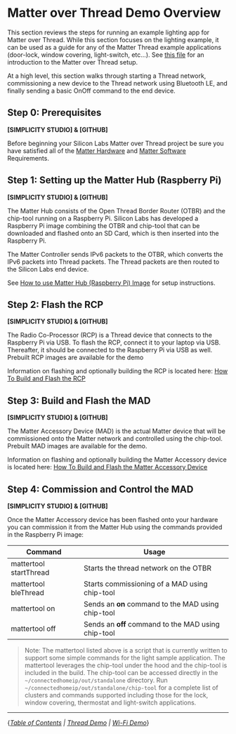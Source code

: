 # Matter over Thread Demo Overview

This section reviews the steps for running an example lighting app for Matter
over Thread. While this section focuses on the lighting example, it can be used as a
guide for any of the Matter Thread example applications (door-lock, window covering, light-switch, etc...). 
See [this file](THREAD.md) for an introduction to the Matter over
Thread setup.

At a high level, this section walks through starting a Thread network, commissioning a
new device to the Thread network using Bluetooth LE, and finally sending a basic
OnOff command to the end device.

 

## Step 0: Prerequisites

**[SIMPLICITY STUDIO] & [GITHUB]**

Before beginning your Silicon Labs Matter over Thread project be sure you have satisfied all
of the [Matter Hardware](../prerequisites/HARDWARE_REQUIREMENTS.md) and
[Matter Software](../prerequisites/SOFTWARE_REQUIREMENTS.md) Requirements.

 

## Step 1: Setting up the Matter Hub (Raspberry Pi)

**[SIMPLICITY STUDIO] & [GITHUB]**

The Matter Hub consists of the Open Thread Border Router (OTBR) and the chip-tool running on a Raspberry Pi.
Silicon Labs has developed a Raspberry Pi image combining the OTBR and chip-tool that can be downloaded and
flashed onto an SD Card, which is then inserted into the Raspberry Pi.

The Matter Controller sends IPv6 packets to the OTBR, which converts the IPv6
packets into Thread packets. The Thread packets are then routed to the Silicon
Labs end device.

See [How to use Matter Hub \(Raspberry Pi\) Image](./RASPI_IMG.md) for setup
instructions.

 

## Step 2: Flash the RCP

**[SIMPLICITY STUDIO] & [GITHUB]**

The Radio Co-Processor (RCP) is a Thread device that connects to the Raspberry
Pi via USB. To flash the RCP, connect it to your laptop via USB. Thereafter, it
should be connected to the Raspberry Pi via USB as well. Prebuilt RCP images are
available for the demo

Information on flashing and optionally building the RCP is located here:
[How To Build and Flash the RCP](RCP.md)

 

## Step 3: Build and Flash the MAD

**[SIMPLICITY STUDIO] & [GITHUB]**

The Matter Accessory Device (MAD) is the actual Matter device that will be
commissioned onto the Matter network and controlled using the chip-tool. Prebuilt
MAD images are available for the demo.

Information on flashing and optionally building the Matter Accessory device is
located here:
[How To Build and Flash the Matter Accessory Device](./BUILD_FLASH_MAD.md)

 

## Step 4: Commission and Control the MAD

**[SIMPLICITY STUDIO] & [GITHUB]**

Once the Matter Accessory device has been flashed onto your hardware you can
commission it from the Matter Hub using the commands provided in the Raspberry
Pi image:

| Command                | Usage                                              |
| ---------------------- | -------------------------------------------------- |
| mattertool startThread | Starts the thread network on the OTBR              |
| mattertool bleThread   | Starts commissioning of a MAD using chip-tool       |
| mattertool on          | Sends an **on** command to the MAD using chip-tool  |
| mattertool off         | Sends an **off** command to the MAD using chip-tool |

> Note: The mattertool listed above is a script that is currently written to support some simple commands for the light sample application.
> The mattertool leverages the chip-tool under the hood and the chip-tool is included in the build. The chip-tool
> can be accessed directly in the `~/connectedhomeip/out/standalone` directory. Run `~/connectedhomeip/out/standalone/chip-tool`
> for a complete list of clusters and commands supported including those for the lock, window covering, thermostat and light-switch
> applications. 

---

{*[Table of Contents](../README.md) | [Thread Demo](./DEMO_OVERVIEW.md) |
[Wi-Fi Demo](../wifi/DEMO_OVERVIEW.md)*}
